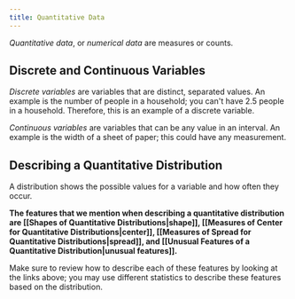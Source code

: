 ```yaml
---
title: Quantitative Data
---
```

*Quantitative data*, or *numerical data* are measures or counts.

## Discrete and Continuous Variables
*Discrete variables* are variables that are distinct, separated values. An example is the number of people in a household; you can't have 2.5 people in a household. Therefore, this is an example of a discrete variable.

*Continuous variables* are variables that can be any value in an interval. An example is the width of a sheet of paper; this could have any measurement.

## Describing a Quantitative Distribution
A distribution shows the possible values for a variable and how often they occur.

**The features that we mention when describing a quantitative distribution are [[Shapes of Quantitative Distributions|shape]], [[Measures of Center for Quantitative Distributions|center]], [[Measures of Spread for Quantitative Distributions|spread]], and [[Unusual Features of a Quantitative Distribution|unusual features]].**

Make sure to review how to describe each of these features by looking at the links above; you may use different statistics to describe these features based on the distribution. 